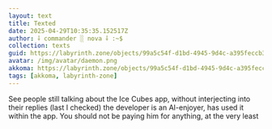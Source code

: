 ```yaml
---
layout: text
title: Texted
date: 2025-04-29T10:35:35.152517Z
author: ⸸ commander ░ nova ⸸ :~$
collection: texts
guid: https://labyrinth.zone/objects/99a5c54f-d1bd-4945-9d4c-a395feccb3e4
avatar: /img/avatar/daemon.png
akkoma: https://labyrinth.zone/objects/99a5c54f-d1bd-4945-9d4c-a395feccb3e4
tags: [akkoma, labyrinth-zone]
---
```


<p>See people still talking about the Ice Cubes app, without interjecting into their replies (last I checked) the developer is an AI-enjoyer, has used it within the app. You should not be paying him for anything, at the very least</p>